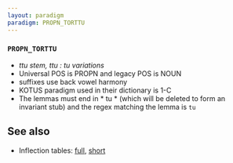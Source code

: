 ```yaml
---
layout: paradigm
paradigm: PROPN_TORTTU
---
```

### ` PROPN_TORTTU `

* _ttu stem, ttu : tu variations_
* Universal POS is PROPN and legacy POS is NOUN
* suffixes use back vowel harmony
* KOTUS paradigm used in their dictionary is 1-C
* The lemmas must end in * tu * (which will be deleted to form an invariant stub) and the regex matching the lemma is ` tu `

## See also

* Inflection tables: [full](gen/T/Torttu.html), [short](gen/T/Torttu_wikt.html)

